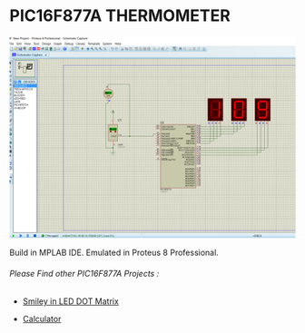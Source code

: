 # PIC16F877A THERMOMETER

![Image](https://raw.githubusercontent.com/arjunsk/pic16f877a-thermometer/master/screenshots/1.png)

Build in MPLAB IDE.
Emulated in Proteus 8 Professional.

###### Please Find other PIC16F877A Projects :

* [Smiley in LED DOT Matrix](https://github.com/arjunsk/pic16f877a-led-dot-matrix)

* [Calculator](https://github.com/arjunsk/pic16f877a-calculator)
